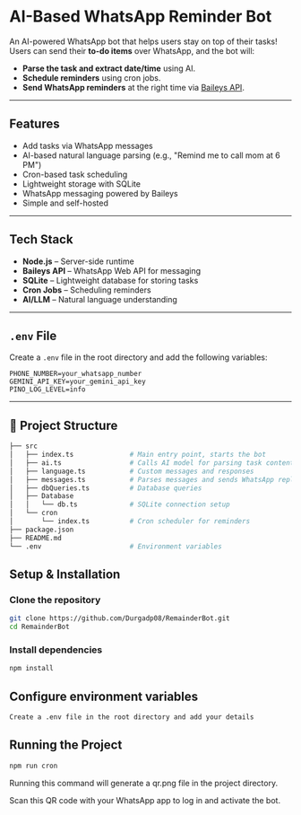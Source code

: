 # AI-Based WhatsApp Reminder Bot  

An AI-powered WhatsApp bot that helps users stay on top of their tasks!  
Users can send their **to-do items** over WhatsApp, and the bot will:  
- **Parse the task and extract date/time** using AI.  
- **Schedule reminders** using cron jobs.  
- **Send WhatsApp reminders** at the right time via [Baileys API](https://github.com/WhiskeySockets/Baileys).  

---

##  Features  
-  Add tasks via WhatsApp messages  
-  AI-based natural language parsing (e.g., "Remind me to call mom at 6 PM")  
-  Cron-based task scheduling  
-  Lightweight storage with SQLite  
-  WhatsApp messaging powered by Baileys  
-  Simple and self-hosted  

---

## Tech Stack  
- **Node.js** – Server-side runtime  
- **Baileys API** – WhatsApp Web API for messaging  
- **SQLite** – Lightweight database for storing tasks  
- **Cron Jobs** – Scheduling reminders  
- **AI/LLM** – Natural language understanding  

---

## `.env` File

Create a `.env` file in the root directory and add the following variables:

```env
PHONE_NUMBER=your_whatsapp_number
GEMINI_API_KEY=your_gemini_api_key
PINO_LOG_LEVEL=info
```
---

## 📂 Project Structure  

```bash
├── src
│   ├── index.ts              # Main entry point, starts the bot
│   ├── ai.ts                 # Calls AI model for parsing task content
│   ├── language.ts           # Custom messages and responses
│   ├── messages.ts           # Parses messages and sends WhatsApp replies
│   ├── dbQueries.ts          # Database queries
│   ├── Database
│   │   └── db.ts             # SQLite connection setup
│   └── cron
│       └── index.ts          # Cron scheduler for reminders
├── package.json
├── README.md
└── .env                      # Environment variables
```

## Setup & Installation  

### Clone the repository  
```bash
git clone https://github.com/Durgadp08/RemainderBot.git
cd RemainderBot
```
### Install dependencies
```bash
npm install
```
## Configure environment variables
```bash
Create a .env file in the root directory and add your details
```

## Running the Project
```bash
npm run cron
```
Running this command will generate a qr.png file in the project directory.

Scan this QR code with your WhatsApp app to log in and activate the bot.